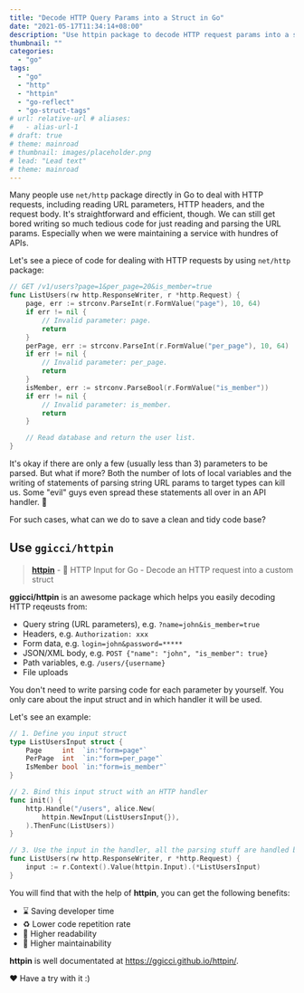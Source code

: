 ```yaml
---
title: "Decode HTTP Query Params into a Struct in Go"
date: "2021-05-17T11:34:14+08:00"
description: "Use httpin package to decode HTTP request params into a struct in Go."
thumbnail: ""
categories:
  - "go"
tags:
  - "go"
  - "http"
  - "httpin"
  - "go-reflect"
  - "go-struct-tags"
# url: relative-url # aliases:
#   - alias-url-1
# draft: true
# theme: mainroad
# thumbnail: images/placeholder.png
# lead: "Lead text"
# theme: mainroad
---
```


Many people use `net/http` package directly in Go to deal with HTTP requests, including reading URL parameters, HTTP headers, and the request body. It's straightforward and efficient, though. We can still get bored writing so much tedious code for just reading and parsing the URL params. Especially when we were maintaining a service with hundres of APIs.

Let's see a piece of code for dealing with HTTP requests by using `net/http` package:

```go
// GET /v1/users?page=1&per_page=20&is_member=true
func ListUsers(rw http.ResponseWriter, r *http.Request) {
	page, err := strconv.ParseInt(r.FormValue("page"), 10, 64)
	if err != nil {
		// Invalid parameter: page.
		return
	}
	perPage, err := strconv.ParseInt(r.FormValue("per_page"), 10, 64)
	if err != nil {
		// Invalid parameter: per_page.
		return
	}
	isMember, err := strconv.ParseBool(r.FormValue("is_member"))
	if err != nil {
		// Invalid parameter: is_member.
		return
	}

	// Read database and return the user list.
}
```

It's okay if there are only a few (usually less than 3) parameters to be parsed. But what if more? Both the number of lots of local variables and the writing of statements of parsing string URL params to target types can kill us. Some "evil" guys even spread these statements all over in an API handler. 🤒

For such cases, what can we do to save a clean and tidy code base?

## Use `ggicci/httpin`

> [**httpin**](https://github.com/ggicci/httpin) - 🍡 HTTP Input for Go - Decode an HTTP request into a custom struct

**ggicci/httpin** is an awesome package which helps you easily decoding HTTP reqeusts from:

- Query string (URL parameters), e.g. `?name=john&is_member=true`
- Headers, e.g. `Authorization: xxx`
- Form data, e.g. `login=john&password=*****`
- JSON/XML body, e.g. `POST {"name": "john", "is_member": true}`
- Path variables, e.g. `/users/{username}`
- File uploads

You don't need to write parsing code for each parameter by yourself. You only care about the input struct and in which handler it will be used.

Let's see an example:

```go
// 1. Define you input struct
type ListUsersInput struct {
	Page     int  `in:"form=page"`
	PerPage  int  `in:"form=per_page"`
	IsMember bool `in:"form=is_member"`
}

// 2. Bind this input struct with an HTTP handler
func init() {
	http.Handle("/users", alice.New(
		httpin.NewInput(ListUsersInput{}),
	).ThenFunc(ListUsers))
}

// 3. Use the input in the handler, all the parsing stuff are handled by httpin
func ListUsers(rw http.ResponseWriter, r *http.Request) {
	input := r.Context().Value(httpin.Input).(*ListUsersInput)
}
```

You will find that with the help of **httpin**, you can get the following benefits:

- ⌛️ Saving developer time
- ♻️ Lower code repetition rate
- 📖 Higher readability
- 🔨 Higher maintainability

**httpin** is well documentated at https://ggicci.github.io/httpin/.

❤️ Have a try with it :)
